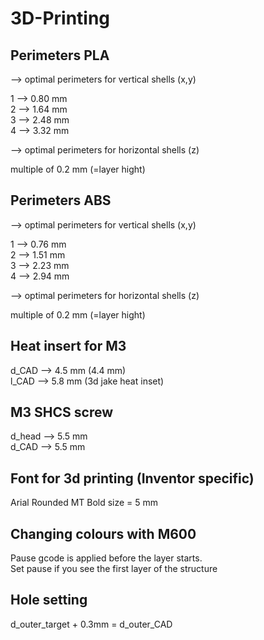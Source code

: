 # 3D-Printing  
## Perimeters PLA
--> optimal perimeters for vertical shells (x,y)

1 --> 0.80 mm  
2 --> 1.64 mm  
3 --> 2.48 mm  
4 --> 3.32 mm    

--> optimal perimeters for horizontal shells (z)

multiple of 0.2 mm (=layer hight)

## Perimeters ABS
--> optimal perimeters for vertical shells (x,y)

1 --> 0.76 mm  
2 --> 1.51 mm  
3 --> 2.23 mm  
4 --> 2.94 mm    

--> optimal perimeters for horizontal shells (z)

multiple of 0.2 mm (=layer hight)

## Heat insert for M3
d_CAD --> 4.5 mm (4.4 mm)  
l_CAD --> 5.8 mm (3d jake heat inset)  

## M3 SHCS screw
d_head --> 5.5 mm  
d_CAD --> 5.5 mm

## Font for 3d printing (Inventor specific)
Arial Rounded MT Bold
size = 5 mm

## Changing colours with M600
Pause gcode is applied before the layer starts.  
Set pause if you see the first layer of the structure

## Hole setting
d_outer_target + 0.3mm = d_outer_CAD
